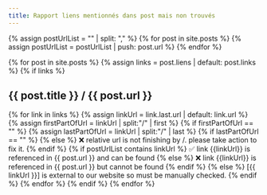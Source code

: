 ```yaml
---
title: Rapport liens mentionnés dans post mais non trouvés
---
```

{% assign postUrlList = "" | split: "," %}
{% for post in site.posts %}
  {% assign postUrlList = postUrlList | push: post.url %}
{% endfor %}

{% for post in site.posts %}
  {% assign links = post.liens | default: post.links %}
  {% if links %}
## {{ post.title }} / {{ post.url }}
  {% for link in links %}
    {% assign linkUrl = link.last.url | default: link.url %}
    {% assign firstPartOfUrl = linkUrl | split:"/" | first %}
    {% if firstPartOfUrl == ""  %}
      {% assign lastPartOfUrl = linkUrl | split:"/" | last %}
      {% if lastPartOfUrl == ""  %}
      {% else %}
        ❌ relative url is not finishing by /. please take action to fix it.
      {% endif %}
      {% if postUrlList contains linkUrl %}
        ✅ link {{linkUrl}} is referenced in {{ post.url }}  and can be found
      {% else %}
        ❌ link {{linkUrl}} is referenced in {{ post.url }}  but cannot be found
      {% endif %}
    {% else %}
      [{{ linkUrl }}] is external to our website so must be manually checked.
    {% endif %}
  {% endfor %}
 {% endif %}
{% endfor %}
